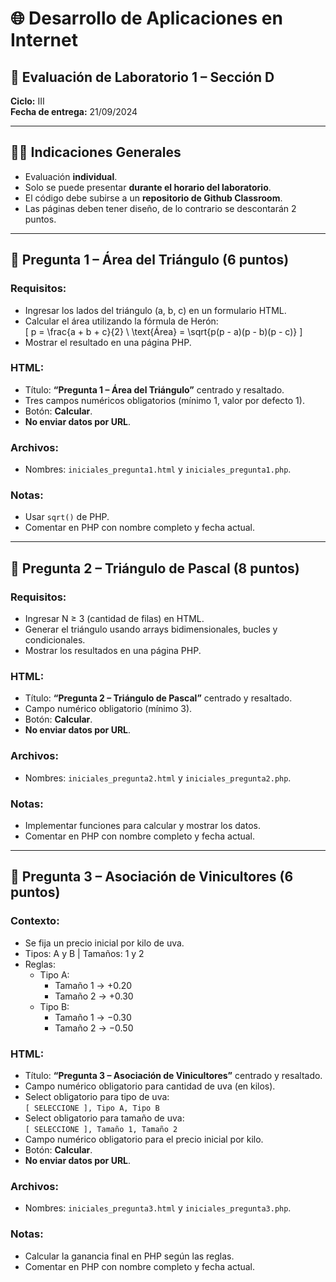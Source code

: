 # 🌐 Desarrollo de Aplicaciones en Internet  
## 🧪 Evaluación de Laboratorio 1 – Sección D

**Ciclo:** III  
**Fecha de entrega:** 21/09/2024  

---

## 🧑‍🎓 Indicaciones Generales

- Evaluación **individual**.
- Solo se puede presentar **durante el horario del laboratorio**.
- El código debe subirse a un **repositorio de Github Classroom**.
- Las páginas deben tener diseño, de lo contrario se descontarán 2 puntos.

---

## 🔺 Pregunta 1 – Área del Triángulo (6 puntos)

### Requisitos:
- Ingresar los lados del triángulo (a, b, c) en un formulario HTML.
- Calcular el área utilizando la fórmula de Herón:  
  \[
  p = \frac{a + b + c}{2} \\
  \text{Área} = \sqrt{p(p - a)(p - b)(p - c)}
  \]
- Mostrar el resultado en una página PHP.

### HTML:
- Título: **“Pregunta 1 – Área del Triángulo”** centrado y resaltado.
- Tres campos numéricos obligatorios (mínimo 1, valor por defecto 1).
- Botón: **Calcular**.
- **No enviar datos por URL**.

### Archivos:
- Nombres: `iniciales_pregunta1.html` y `iniciales_pregunta1.php`.

### Notas:
- Usar `sqrt()` de PHP.
- Comentar en PHP con nombre completo y fecha actual.

---

## 🔢 Pregunta 2 – Triángulo de Pascal (8 puntos)

### Requisitos:
- Ingresar N ≥ 3 (cantidad de filas) en HTML.
- Generar el triángulo usando arrays bidimensionales, bucles y condicionales.
- Mostrar los resultados en una página PHP.

### HTML:
- Título: **“Pregunta 2 – Triángulo de Pascal”** centrado y resaltado.
- Campo numérico obligatorio (mínimo 3).
- Botón: **Calcular**.
- **No enviar datos por URL**.

### Archivos:
- Nombres: `iniciales_pregunta2.html` y `iniciales_pregunta2.php`.

### Notas:
- Implementar funciones para calcular y mostrar los datos.
- Comentar en PHP con nombre completo y fecha actual.

---

## 🍇 Pregunta 3 – Asociación de Vinicultores (6 puntos)

### Contexto:
- Se fija un precio inicial por kilo de uva.
- Tipos: A y B | Tamaños: 1 y 2
- Reglas:
  - Tipo A:  
    - Tamaño 1 → +0.20  
    - Tamaño 2 → +0.30  
  - Tipo B:  
    - Tamaño 1 → −0.30  
    - Tamaño 2 → −0.50  

### HTML:
- Título: **“Pregunta 3 – Asociación de Vinicultores”** centrado y resaltado.
- Campo numérico obligatorio para cantidad de uva (en kilos).
- Select obligatorio para tipo de uva:  
  `[ SELECCIONE ], Tipo A, Tipo B`
- Select obligatorio para tamaño de uva:  
  `[ SELECCIONE ], Tamaño 1, Tamaño 2`
- Campo numérico obligatorio para el precio inicial por kilo.
- Botón: **Calcular**.
- **No enviar datos por URL**.

### Archivos:
- Nombres: `iniciales_pregunta3.html` y `iniciales_pregunta3.php`.

### Notas:
- Calcular la ganancia final en PHP según las reglas.
- Comentar en PHP con nombre completo y fecha actual.

